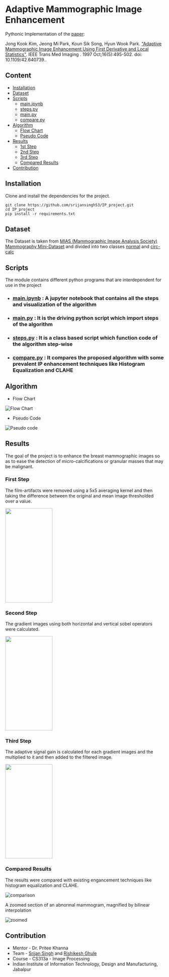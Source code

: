 # Adaptive Mammographic Image Enhancement  

Pythonic Implementation of the [paper](https://github.com/srijansingh53/IP_project/tree/master/assets/Adaptive-Mammographic-Image-Enhancement.pdf):

Jong Kook Kim, Jeong Mi Park, Koun Sik Song, Hyun Wook Park. ["Adaptive Mammographic Image Enhancement
Using First Derivative and Local Statistics"](https://ieeexplore.ieee.org/abstract/document/640739). IEEE Trans Med Imaging
. 1997 Oct;16(5):495-502. doi: 10.1109/42.640739..

## Content

- [Installation](https://github.com/srijansingh53/IP_project#installation)
- [Dataset](https://github.com/srijansingh53/IP_project#dataset)
- [Scripts](https://github.com/srijansingh53/IP_project#scripts)
    - [main.ipynb](https://github.com/srijansingh53/IP_project#main.ipynb)
    - [steps.py](https://github.com/srijansingh53/IP_project#steps.py)
    - [main.py](https://github.com/srijansingh53/IP_project#main.py)
    - [compare.py](https://github.com/srijansingh53/IP_project#compare.py)
- [Algorithm](https://github.com/srijansingh53/IP_project#algorithm)
    - [Flow Chart](https://github.com/srijansingh53/IP_project#flow-chart)
    - [Pseudo Code](https://github.com/srijansingh53/IP_project#pseudo-code)
- [Results](https://github.com/srijansingh53/IP_project#results)
    - [1st Step](https://github.com/srijansingh53/IP_project#first-step)
    - [2nd Step](https://github.com/srijansingh53/IP_project#second-step)
    - [3rd Step](https://github.com/srijansingh53/IP_project#third-step)
    - [Compared Results](https://github.com/srijansingh53/IP_project#compared-results)
- [Contribution](https://github.com/srijansingh53/IP_project#contribution)

## Installation
Clone and install the dependencies for the project.
```
git clone https://github.com/srijansingh53/IP_project.git
cd IP_project
pip install -r requirements.txt
```

## Dataset

The Dataset is taken from [MIAS (Mammographic Image Analysis Society) Mammography Mini-Dataset](http://peipa.essex.ac.uk/info/mias.html) and divided into two classes [normal](https://github.com/srijansingh53/IP_project/tree/master/dataset/normal) and [circ-calc](https://github.com/srijansingh53/IP_project/tree/master/dataset/circ-calc)

## Scripts

The module contains different python programs that are interdependent for use in the project

- ### [main.ipynb](https://github.com/srijansingh53/IP_project/tree/master/main.ipynb) : A jupyter notebook that contains all the steps and visualization of the algorithm

- ### [main.py](https://github.com/srijansingh53/IP_project/tree/master/main.py) : It is the driving python script which import steps of the algorithm

- ### [steps.py](https://github.com/srijansingh53/IP_project/tree/master/steps.py) : It is a class based script which function code of the algorithm step-wise

- ### [compare.py](https://github.com/srijansingh53/IP_project/tree/master/compare.py) : It compares the proposed algorithm with some prevalent IP enhancement techniques like Histogram Equalization and CLAHE

## Algorithm

- Flow Chart

![Flow Chart](/assets/flowchart.png)
    
- Pseudo Code

![Pseudo code](/assets/pseudocode.png)

## Results
The goal of the project is to enhance the breast mammographic images so as to ease the detection of micro-calcifications or granular masses that may be malignant.

### First Step
The film-artifacts were removed using a 5x5 averaging kernel and then taking the difference between the original and mean image thresholded over a value. 

<img src="/outputs/filtered.jpg"  width="150" height="300">


### Second Step
The gradient images using both horizontal and vertical sobel operators were calculated.

<img src="/outputs/gradient.jpg"  width="150" height="300">

### Third Step
The adaptive signal gain is calculated for each gradient images and the multiplied to it and then added to the filtered image.

<img src="/outputs/enhanced.jpg"  width="150" height="300">

### Compared Results
The results were compared with existing engancement techniques like histogram equalization and CLAHE.

![comparison](/outputs/comparison.jpg)

A zoomed section of an abnormal mammogram, magnified by bilinear interpolation

![zoomed](/outputs/zoomed_result.png)

## Contribution
- Mentor - Dr. Pritee Khanna
- Team - [Srijan Singh](https://github.com/srijansingh53) and [Rishikesh Ghule](https://github.com/rushi04)
- Course - CS313a - Image Processing
- Indian Institute of Information Technology, Design and Manufacturing, Jabalpur
